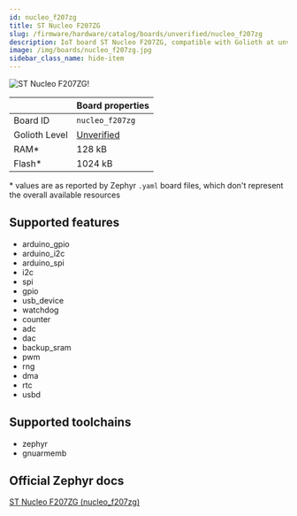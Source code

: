 ```yaml
---
id: nucleo_f207zg
title: ST Nucleo F207ZG
slug: /firmware/hardware/catalog/boards/unverified/nucleo_f207zg
description: IoT board ST Nucleo F207ZG, compatible with Golioth at unverified level.
image: /img/boards/nucleo_f207zg.jpg
sidebar_class_name: hide-item
---
```


[//]: # (This is an auto-generated file, do not edit! Changes to it will be lost upon re-generation)

![ST Nucleo F207ZG!](/img/boards/nucleo_f207zg.jpg "ST Nucleo F207ZG")

|                | Board properties     |
| -------------  | -------------------- |
| Board ID       | `nucleo_f207zg` |
| Golioth Level  | [Unverified](/firmware/hardware#unverified-boards) |
| RAM*           | 128 kB |
| Flash*         | 1024 kB |

\* values are as reported by Zephyr `.yaml` board files, which don't represent the overall available resources



## Supported features

* arduino_gpio
* arduino_i2c
* arduino_spi
* i2c
* spi
* gpio
* usb_device
* watchdog
* counter
* adc
* dac
* backup_sram
* pwm
* rng
* dma
* rtc
* usbd

## Supported toolchains

* zephyr
* gnuarmemb

## Official Zephyr docs

[ST Nucleo F207ZG (nucleo_f207zg)](https://docs.zephyrproject.org/latest/boards/st/nucleo_f207zg/doc/index.html)
